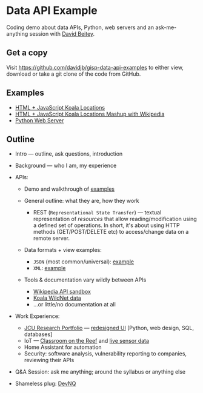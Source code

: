 # Data API Example

Coding demo about data APIs, Python, web servers and an ask-me-anything
session with [David Beitey](https://git.io/davidjb).

## Get a copy

Visit <https://github.com/davidjb/gisp-data-api-examples> to either view,
download or take a git clone of the code from GitHub.

## Examples

* [HTML + JavaScript Koala Locations](map.html)
* [HTML + JavaScript Koala Locations Mashup with Wikipedia](map-mashup.html)
* [Python Web Server](raw.py)

## Outline

* Intro — outline, ask questions, introduction
* Background — who I am, my experience
* APIs:

  * Demo and walkthrough of [examples](#examples)
  * General outline: what they are, how they work

    * REST (`Representational State Transfer`) — textual representation of
      _resources_ that allow reading/modification using a defined set of
      operations. In short, it's about using HTTP methods (GET/POST/DELETE
      etc) to access/change data on a remote server.

  * Data formats + view examples:

    * `JSON` (most common/universal): [example](https://www.data.qld.gov.au/api/3/action/datastore_search?resource_id=8dbceb06-aa8f-411a-baae-13d66475fdd7&limit=5)
    * `XML`:
      [example](https://qldspatial.information.qld.gov.au/catalogueadmin/rest/document?id={40D75ED6-3959-41EB-A5C8-E563FA5B66CA})

  * Tools & documentation vary wildly between APIs

    * [Wikipedia API sandbox](https://en.wikipedia.org/wiki/Special:ApiSandbox#action=query&format=json&origin=*&prop=pageimages%7Cinfo%7Cdescription%7Cpageprops%7Cpageterms%7Cmapdata&titles=Phascolarctos%20cinereus&redirects=1&formatversion=2&piprop=original&inprop=url%7Cdisplaytitle)
    * [Koala WildNet data](https://www.data.qld.gov.au/dataset/wildnet-koala-locations/resource/8dbceb06-aa8f-411a-baae-13d66475fdd7)
    * ...or little/no documentation at all

* Work Experience:

  * [JCU Research Portfolio](https://jcu.me) — [redesigned UI](https://research.jcu.io) [Python, web design, SQL, databases]
  * IoT — [Classroom on the Reef](https://www.jcu.edu.au/classroom-on-the-reef/livecams) and [live sensor data](https://cotr-data.jcu.edu.au)
  * Home Assistant for automation
  * Security: software analysis, vulnerability reporting to companies, reviewing their APIs

* Q&A Session: ask me anything; around the syllabus or anything else

* Shameless plug: [DevNQ](https://devnq.org)
